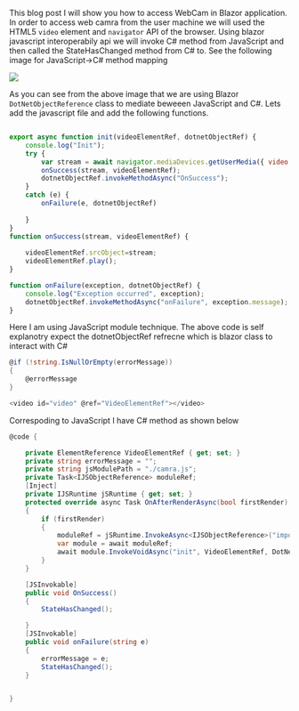 This blog post I will show you how to access WebCam in Blazor application.
In order to access web camra from the user machine we will used the HTML5 `video` element and `navigator` API of the browser. Using blazor javascript interoperabily api we will invoke C# method from JavaScript and then called the StateHasChanged method from C# to.
See the following image for JavaScript->C# method mapping




![](https://blogger.googleusercontent.com/img/a/AVvXsEj822VcB1xaPgIhlrG6wRFvWRoeY25ShKH71XadfCHFxSeOnU5tvs_GhjpEBvRK5sKyYJclQM8n9nZZnL8UyVmAU49ZxR1_6T3RbqP6eFufpn5mljTkXlTxsdnM6J-IlEXwFhh_XDI5kHOe_C6qJZOWzzMhNjlQqwSIT_nmcy2jZWstVMKni_GkMBkZ9w=w640-h258)

As you can see from the above image that we are using Blazor `DotNetObjectReference` class to mediate beweeen JavaScript and C#.
Lets add the javascript file and add the following functions.

```js

export async function init(videoElementRef, dotnetObjectRef) {
    console.log("Init");
    try {
        var stream = await navigator.mediaDevices.getUserMedia({ video: true });
        onSuccess(stream, videoElementRef);
        dotnetObjectRef.invokeMethodAsync("OnSuccess");
    }
    catch (e) {
        onFailure(e, dotnetObjectRef)
      
    }
}
function onSuccess(stream, videoElementRef) {
    
    videoElementRef.srcObject=stream;
    videoElementRef.play();
}

function onFailure(exception, dotnetObjectRef) {
    console.log("Exception occurred", exception);
    dotnetObjectRef.invokeMethodAsync("onFailure", exception.message);
}
```
Here I am using JavaScript module technique. The above code is self explanotry expect the dotnetObjectRef refrecne which is blazor class to interact with C#


```csharp
@if (!string.IsNullOrEmpty(errorMessage))
{
    @errorMessage
}

<video id="video" @ref="VideoElementRef"></video>
```

Correspoding to JavaScript I have C# method as shown below
```csharp
@code {

    private ElementReference VideoElementRef { get; set; }
    private string errorMessage = "";
    private string jsModulePath = "./camra.js";
    private Task<IJSObjectReference> moduleRef;
    [Inject]
    private IJSRuntime jSRuntime { get; set; }
    protected override async Task OnAfterRenderAsync(bool firstRender)
    {
        if (firstRender)
        {
            moduleRef = jSRuntime.InvokeAsync<IJSObjectReference>("import", jsModulePath).AsTask();
            var module = await moduleRef;
            await module.InvokeVoidAsync("init", VideoElementRef, DotNetObjectReference.Create(this));
        }
    }

    [JSInvokable]
    public void OnSuccess()
    {
        StateHasChanged();

    }
    [JSInvokable]
    public void onFailure(string e)
    {
        errorMessage = e;
        StateHasChanged();
    }


}   
```
<!--stackedit_data:
eyJoaXN0b3J5IjpbLTE2MjYyNDE3NzgsMTY1ODY4MzI5MCwtMT
UyMjc5NjE4OSwyMTA2MDExNjczXX0=
-->